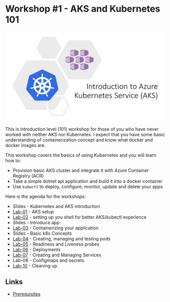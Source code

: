 # Workshop #1 - AKS and Kubernetes 101

![logo](images/logo.png)

This is introduction level (101) workshop for those of you who have never worked with neither AKS nor Kubernetes. I expect that you have some basic understanding of containerization concept and know what docker and docker images are. 

This workshop covers the basics of using Kubernetes and you will learn how to:
 * Provision basic AKS cluster and integrate it with Azure Container Registry (ACR)
 * Take a simple dotnet api application and build it into a docker container
 * Use `kubectl` to deploy, configure, monitor, update and delete your apps 

Here is the agenda for the workshops:
 
 * Slides - Kubernetes and AKS introduction
 * [Lab-01](labs/lab-01/readme.md) - AKS setup
 * [Lab-02](labs/lab-02/readme.md) - setting up you shell for better AKS/kubectl experience
 * Slides - Introduce app
 * [Lab-03](labs/lab-03/readme.md) - Containerizing your application
 * Slides - Basic k8s Concepts 
 * [Lab-04](labs/lab-04/readme.md) - Creating, managing and testing pods
 * [Lab-05](labs/lab-05/readme.md) - Readiness and Liveness probes
 * [Lab-06](labs/lab-06/readme.md) - Deployments
 * [Lab-07](labs/lab-07/readme.md) - Creating and Managing Services
 * Lab-08 - Configmaps and secrets
 * [Lab-10](labs/lab-10/readme.md) - Cleaning up

## Links

* [Prerequisites](prerequisites.md)
